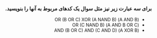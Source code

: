 <div dir="rtl">
  
  ### برای سه عبارت زیر نیز مثل سوال یک کدهای مربوط به آنها را بنویسید.
  -  (A AND B) OR (B OR C) XOR (A NAND B)
  -  (A AND B OR C) OR (C NAND B)
  -  (A XOR B) AND (B OR C) AND (C AND D)




</div>
